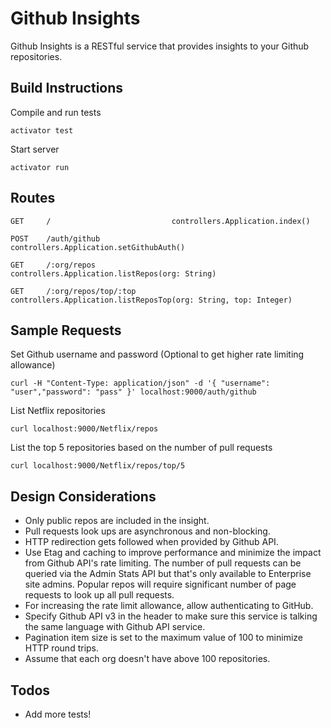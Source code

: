 Github Insights
=================================

Github Insights is a RESTful service that provides insights to your Github repositories.

## Build Instructions
Compile and run tests
```
activator test
```

Start server
```
activator run
```

## Routes
```
GET     /                           controllers.Application.index()

POST    /auth/github                controllers.Application.setGithubAuth()

GET     /:org/repos                 controllers.Application.listRepos(org: String)

GET     /:org/repos/top/:top        controllers.Application.listReposTop(org: String, top: Integer)
```

## Sample Requests
Set Github username and password (Optional to get higher rate limiting allowance)
```
curl -H "Content-Type: application/json" -d '{ "username": "user","password": "pass" }' localhost:9000/auth/github
```

List Netflix repositories
```
curl localhost:9000/Netflix/repos
```

List the top 5 repositories based on the number of pull requests
```
curl localhost:9000/Netflix/repos/top/5
```

## Design Considerations
* Only public repos are included in the insight.
* Pull requests look ups are asynchronous and non-blocking.
* HTTP redirection gets followed when provided by Github API.
* Use Etag and caching to improve performance and minimize the impact from Github API's rate limiting. The number of pull requests can be queried via the Admin Stats API but that's only available to Enterprise site admins. Popular repos will require significant number of page requests to look up all pull requests.
* For increasing the rate limit allowance, allow authenticating to GitHub.
* Specify Github API v3 in the header to make sure this service is talking the same language with Github API service.
* Pagination item size is set to the maximum value of 100 to minimize HTTP round trips.
* Assume that each org doesn't have above 100 repositories.

## Todos
* Add more tests!
